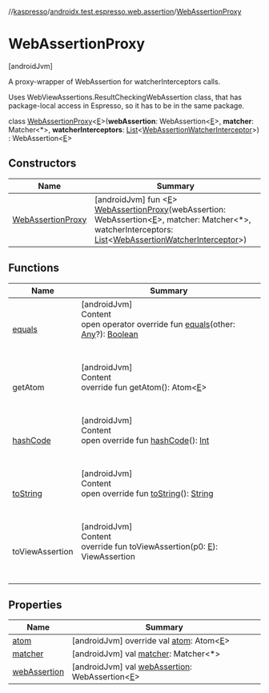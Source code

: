 //[kaspresso](../../index.md)/[androidx.test.espresso.web.assertion](../index.md)/[WebAssertionProxy](index.md)



# WebAssertionProxy  
 [androidJvm] 



A proxy-wrapper of WebAssertion for watcherInterceptors calls.



Uses WebViewAssertions.ResultCheckingWebAssertion class, that has package-local access in Espresso, so it has to be in the same package.



class [WebAssertionProxy](index.md)<[E](index.md)>(**webAssertion**: WebAssertion<[E](index.md)>, **matcher**: Matcher<*>, **watcherInterceptors**: [List](https://kotlinlang.org/api/latest/jvm/stdlib/kotlin.collections/-list/index.html)<[WebAssertionWatcherInterceptor](../../com.kaspersky.kaspresso.interceptors.watcher.view/-web-assertion-watcher-interceptor/index.md)>) : WebAssertion<[E](index.md)>    


## Constructors  
  
|  Name|  Summary| 
|---|---|
| [WebAssertionProxy](-web-assertion-proxy.md)|  [androidJvm] fun <[E](index.md)> [WebAssertionProxy](-web-assertion-proxy.md)(webAssertion: WebAssertion<[E](index.md)>, matcher: Matcher<*>, watcherInterceptors: [List](https://kotlinlang.org/api/latest/jvm/stdlib/kotlin.collections/-list/index.html)<[WebAssertionWatcherInterceptor](../../com.kaspersky.kaspresso.interceptors.watcher.view/-web-assertion-watcher-interceptor/index.md)>)   <br>


## Functions  
  
|  Name|  Summary| 
|---|---|
| [equals](https://kotlinlang.org/api/latest/jvm/stdlib/kotlin/-any/equals.html)| [androidJvm]  <br>Content  <br>open operator override fun [equals](https://kotlinlang.org/api/latest/jvm/stdlib/kotlin/-any/equals.html)(other: [Any](https://kotlinlang.org/api/latest/jvm/stdlib/kotlin/-any/index.html)?): [Boolean](https://kotlinlang.org/api/latest/jvm/stdlib/kotlin/-boolean/index.html)  <br><br><br>
| getAtom| [androidJvm]  <br>Content  <br>override fun getAtom(): Atom<[E](index.md)>  <br><br><br>
| [hashCode](https://kotlinlang.org/api/latest/jvm/stdlib/kotlin/-any/hash-code.html)| [androidJvm]  <br>Content  <br>open override fun [hashCode](https://kotlinlang.org/api/latest/jvm/stdlib/kotlin/-any/hash-code.html)(): [Int](https://kotlinlang.org/api/latest/jvm/stdlib/kotlin/-int/index.html)  <br><br><br>
| [toString](https://kotlinlang.org/api/latest/jvm/stdlib/kotlin/-any/to-string.html)| [androidJvm]  <br>Content  <br>open override fun [toString](https://kotlinlang.org/api/latest/jvm/stdlib/kotlin/-any/to-string.html)(): [String](https://kotlinlang.org/api/latest/jvm/stdlib/kotlin/-string/index.html)  <br><br><br>
| toViewAssertion| [androidJvm]  <br>Content  <br>override fun toViewAssertion(p0: [E](index.md)): ViewAssertion  <br><br><br>


## Properties  
  
|  Name|  Summary| 
|---|---|
| [atom](index.md#androidx.test.espresso.web.assertion/WebAssertionProxy/atom/#/PointingToDeclaration/)|  [androidJvm] override val [atom](index.md#androidx.test.espresso.web.assertion/WebAssertionProxy/atom/#/PointingToDeclaration/): Atom<[E](index.md)>   <br>
| [matcher](index.md#androidx.test.espresso.web.assertion/WebAssertionProxy/matcher/#/PointingToDeclaration/)|  [androidJvm] val [matcher](index.md#androidx.test.espresso.web.assertion/WebAssertionProxy/matcher/#/PointingToDeclaration/): Matcher<*>   <br>
| [webAssertion](index.md#androidx.test.espresso.web.assertion/WebAssertionProxy/webAssertion/#/PointingToDeclaration/)|  [androidJvm] val [webAssertion](index.md#androidx.test.espresso.web.assertion/WebAssertionProxy/webAssertion/#/PointingToDeclaration/): WebAssertion<[E](index.md)>   <br>

